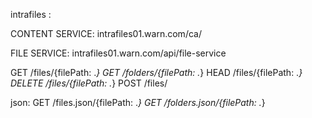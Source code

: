 intrafiles : 

CONTENT SERVICE:
intrafiles01.warn.com/ca/

FILE SERVICE: 
intrafiles01.warn.com/api/file-service

GET    /files/{filePath: .*}
GET    /folders/{filePath: .*}
HEAD   /files/{filePath: .*}
DELETE /files/{filePath: .*}
POST   /files/

json: 
GET /files.json/{filePath: .*}
GET /folders.json/{filePath: .*}